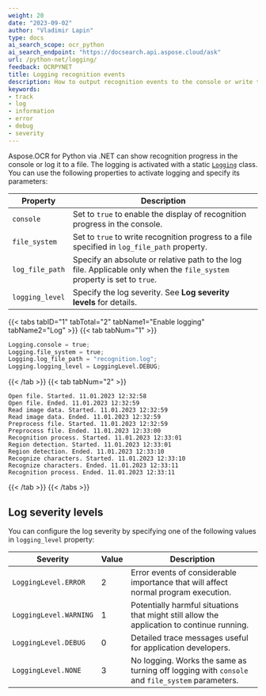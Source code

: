 ```yaml
---
weight: 20
date: "2023-09-02"
author: "Vladimir Lapin"
type: docs
ai_search_scope: ocr_python
ai_search_endpoint: "https://docsearch.api.aspose.cloud/ask"
url: /python-net/logging/
feedback: OCRPYNET
title: Logging recognition events
description: How to output recognition events to the console or write them to a file.
keywords:
- track
- log
- information
- error
- debug
- severity
---
```


Aspose.OCR for Python via .NET can show recognition progress in the console or log it to a file. The logging is activated with a static [`Logging`](https://reference.aspose.com/ocr/python-net/aspose.ocr/logging/) class. You can use the following properties to activate logging and specify its parameters:

Property | Description
-------- | -----------
`console` | Set to `true` to enable the display of recognition progress in the console.
`file_system` | Set to `true` to write recognition progress to a file specified in `log_file_path` property.
`log_file_path` | Specify an absolute or relative path to the log file. Applicable only when the `file_system` property is set to `true`.
`logging_level` | Specify the log severity. See **Log severity levels** for details.

{{< tabs tabID="1" tabTotal="2" tabName1="Enable logging" tabName2="Log" >}}
{{< tab tabNum="1" >}}
```python
Logging.console = true;
Logging.file_system = true;
Logging.log_file_path = "recognition.log";
Logging.logging_level = LoggingLevel.DEBUG;
```
{{< /tab >}}
{{< tab tabNum="2" >}}
```log
Open file. Started. 11.01.2023 12:32:58
Open file. Ended. 11.01.2023 12:32:59
Read image data. Started. 11.01.2023 12:32:59
Read image data. Ended. 11.01.2023 12:32:59
Preprocess file. Started. 11.01.2023 12:32:59
Preprocess file. Ended. 11.01.2023 12:33:00
Recognition process. Started. 11.01.2023 12:33:01
Region detection. Started. 11.01.2023 12:33:01
Region detection. Ended. 11.01.2023 12:33:10
Recognize characters. Started. 11.01.2023 12:33:10
Recognize characters. Ended. 11.01.2023 12:33:11
Recognition process. Ended. 11.01.2023 12:33:11
```
{{< /tab >}}
{{< /tabs >}}

## Log severity levels

You can configure the log severity by specifying one of the following values in `logging_level` property:

Severity | Value | Description
-------- | ----- | -----------
`LoggingLevel.ERROR` | 2 | Error events of considerable importance that will affect normal program execution.
`LoggingLevel.WARNING` | 1 | Potentially harmful situations that might still allow the application to continue running.
`LoggingLevel.DEBUG` | 0 | Detailed trace messages useful for application developers.
`LoggingLevel.NONE` | 3 | No logging. Works the same as turning off logging with `console` and `file_system` parameters.
